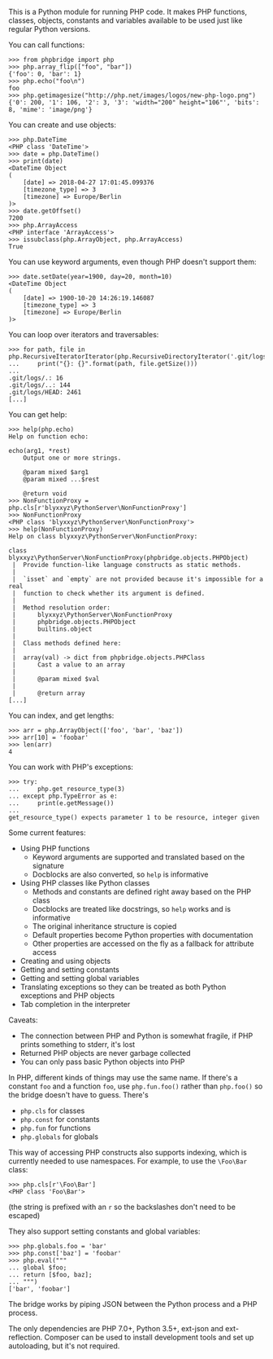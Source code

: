 This is a Python module for running PHP code. It makes PHP functions, classes, objects, constants and variables available to be used just like regular Python versions.

You can call functions:
```
>>> from phpbridge import php
>>> php.array_flip(["foo", "bar"])
{'foo': 0, 'bar': 1}
>>> php.echo("foo\n")
foo
>>> php.getimagesize("http://php.net/images/logos/new-php-logo.png")
{'0': 200, '1': 106, '2': 3, '3': 'width="200" height="106"', 'bits': 8, 'mime': 'image/png'}
```

You can create and use objects:
```
>>> php.DateTime
<PHP class 'DateTime'>
>>> date = php.DateTime()
>>> print(date)
<DateTime Object
(
    [date] => 2018-04-27 17:01:45.099376
    [timezone_type] => 3
    [timezone] => Europe/Berlin
)>
>>> date.getOffset()
7200
>>> php.ArrayAccess
<PHP interface 'ArrayAccess'>
>>> issubclass(php.ArrayObject, php.ArrayAccess)
True
```

You can use keyword arguments, even though PHP doesn't support them:
```
>>> date.setDate(year=1900, day=20, month=10)
<DateTime Object
(
    [date] => 1900-10-20 14:26:19.146087
    [timezone_type] => 3
    [timezone] => Europe/Berlin
)>
```

You can loop over iterators and traversables:
```
>>> for path, file in php.RecursiveIteratorIterator(php.RecursiveDirectoryIterator('.git/logs')):
...     print("{}: {}".format(path, file.getSize()))
...
.git/logs/.: 16
.git/logs/..: 144
.git/logs/HEAD: 2461
[...]
```

You can get help:
```
>>> help(php.echo)
Help on function echo:

echo(arg1, *rest)
    Output one or more strings.

    @param mixed $arg1
    @param mixed ...$rest

    @return void
>>> NonFunctionProxy = php.cls[r'blyxxyz\PythonServer\NonFunctionProxy']
>>> NonFunctionProxy
<PHP class 'blyxxyz\PythonServer\NonFunctionProxy'>
>>> help(NonFunctionProxy)
Help on class blyxxyz\PythonServer\NonFunctionProxy:

class blyxxyz\PythonServer\NonFunctionProxy(phpbridge.objects.PHPObject)
 |  Provide function-like language constructs as static methods.
 |
 |  `isset` and `empty` are not provided because it's impossible for a real
 |  function to check whether its argument is defined.
 |
 |  Method resolution order:
 |      blyxxyz\PythonServer\NonFunctionProxy
 |      phpbridge.objects.PHPObject
 |      builtins.object
 |
 |  Class methods defined here:
 |
 |  array(val) -> dict from phpbridge.objects.PHPClass
 |      Cast a value to an array
 |
 |      @param mixed $val
 |
 |      @return array
[...]
```

You can index, and get lengths:
```
>>> arr = php.ArrayObject(['foo', 'bar', 'baz'])
>>> arr[10] = 'foobar'
>>> len(arr)
4
```

You can work with PHP's exceptions:
```
>>> try:
...     php.get_resource_type(3)
... except php.TypeError as e:
...     print(e.getMessage())
...
get_resource_type() expects parameter 1 to be resource, integer given
```

Some current features:
  * Using PHP functions
    * Keyword arguments are supported and translated based on the signature
    * Docblocks are also converted, so `help` is informative
  * Using PHP classes like Python classes
    * Methods and constants are defined right away based on the PHP class
    * Docblocks are treated like docstrings, so `help` works and is informative
    * The original inheritance structure is copied
    * Default properties become Python properties with documentation
    * Other properties are accessed on the fly as a fallback for attribute access
  * Creating and using objects
  * Getting and setting constants
  * Getting and setting global variables
  * Translating exceptions so they can be treated as both Python exceptions and PHP objects
  * Tab completion in the interpreter

Caveats:
  * The connection between PHP and Python is somewhat fragile, if PHP prints something to stderr, it's lost
  * Returned PHP objects are never garbage collected
  * You can only pass basic Python objects into PHP

In PHP, different kinds of things may use the same name. If there's a constant `foo` and a function `foo`, use `php.fun.foo()` rather than `php.foo()` so the bridge doesn't have to guess. There's
  * `php.cls` for classes
  * `php.const` for constants
  * `php.fun` for functions
  * `php.globals` for globals

This way of accessing PHP constructs also supports indexing, which is currently needed to use namespaces. For example, to use the `\Foo\Bar` class:
```
>>> php.cls[r'\Foo\Bar']
<PHP class 'Foo\Bar'>
```
(the string is prefixed with an `r` so the backslashes don't need to be escaped)

They also support setting constants and global variables:
```
>>> php.globals.foo = 'bar'
>>> php.const['baz'] = 'foobar'
>>> php.eval("""
... global $foo;
... return [$foo, baz];
... """)
['bar', 'foobar']
```

The bridge works by piping JSON between the Python process and a PHP process.

The only dependencies are PHP 7.0+, Python 3.5+, ext-json and ext-reflection. Composer can be used to install development tools and set up autoloading, but it's not required.
